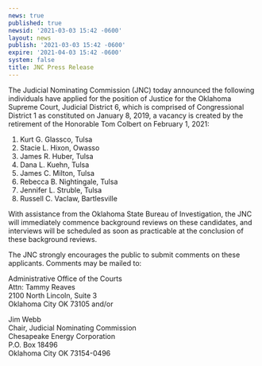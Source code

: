 ```yaml
---
news: true
published: true
newsid: '2021-03-03 15:42 -0600'
layout: news
publish: '2021-03-03 15:42 -0600'
expire: '2021-04-03 15:42 -0600'
system: false
title: JNC Press Release
---
```

The Judicial Nominating Commission (JNC) today announced the following individuals have applied for the position of Justice for the Oklahoma Supreme Court, Judicial District 6, which is comprised of Congressional District 1 as constituted on January 8, 2019, a vacancy is created by the retirement of the Honorable Tom Colbert on February 1, 2021:

1. Kurt G. Glassco, Tulsa
2. Stacie L. Hixon, Owasso
3. James R. Huber, Tulsa
4. Dana L. Kuehn, Tulsa
5. James C. Milton, Tulsa
6. Rebecca B. Nightingale, Tulsa
7. Jennifer L. Struble, Tulsa
8. Russell C. Vaclaw, Bartlesville

With assistance from the Oklahoma State Bureau of Investigation, the JNC will immediately commence background reviews on these candidates, and interviews will be scheduled as soon as practicable at the conclusion of these background reviews.

The JNC strongly encourages the public to submit comments on these applicants. Comments may be mailed to:

Administrative Office of the Courts  
Attn: Tammy Reaves  
2100 North Lincoln, Suite 3  
Oklahoma City OK 73105 and/or  

Jim Webb  
Chair, Judicial Nominating Commission  
Chesapeake Energy Corporation  
P.O. Box 18496  
Oklahoma City OK 73154-0496